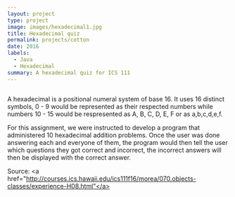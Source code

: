 ```yaml
---
layout: project
type: project
image: images/hexadecimal1.jpg
title: Hexadecimal quiz 
permalink: projects/cotton
date: 2016
labels:
  - Java
  - Hexadecimal
summary: A hexadecimal quiz for ICS 111
---
```


<img class>

A hexadecimal is a positional numeral system of base 16. It uses 16 distinct symbols, 0 - 9 would be represented as their respected numbers while numbers 10 - 15 would be respresented as A, B, C, D, E, F or as a,b,c,d,e,f. 


For this assignment, we were instructed to develop a program that administered 10 hexadecimal addition problems. Once the user was done answering each and everyone of them, the program would then tell the user which questions they got correct and incorrect, the incorrect answers will then be displayed with the correct answer. 




Source: <a href="http://courses.ics.hawaii.edu/ics111f16/morea/070.objects-classes/experience-H08.html"</a>

